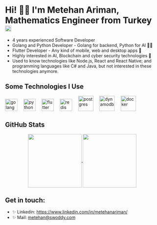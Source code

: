 # Hi! 👋🏼 I'm Metehan Ariman, Mathematics Engineer from Turkey <img src="https://upload.wikimedia.org/wikipedia/commons/thumb/8/8e/Flag_of_the_Ottoman_Empire_%281844%E2%80%931922%29.svg/220px-Flag_of_the_Ottoman_Empire_%281844%E2%80%931922%29.svg.png" alt="turkey" height="20" />
 

* 4 years experienced Software Developer
* Golang and Python Developer - Golang for backend, Python for AI 👨‍💻
* Flutter Developer - Any kind of mobile, web and desktop apps 📱
* Highly interested in AI, Blockchain and cyber security technologies 🚀
* Used to know technologies like Node.js, React and React Native; and programming languages like C# and Java, but not interested in these technologies anymore.

<h2>Some Technologies I Use</h2>
<p align="left">
<img src="https://upload.wikimedia.org/wikipedia/commons/thumb/0/05/Go_Logo_Blue.svg/1200px-Go_Logo_Blue.svg.png" alt="golang" height="40" />
&nbsp;&nbsp;&nbsp;
<img src="https://upload.wikimedia.org/wikipedia/commons/thumb/f/f8/Python_logo_and_wordmark.svg/1200px-Python_logo_and_wordmark.svg.png" alt="python" height="40" />
&nbsp;&nbsp;&nbsp;
 <img src="https://upload.wikimedia.org/wikipedia/commons/thumb/4/44/Google-flutter-logo.svg/2560px-Google-flutter-logo.svg.png" alt="flutter" height="40" />
&nbsp;&nbsp;&nbsp;
 <img src="https://upload.wikimedia.org/wikipedia/commons/thumb/6/6b/Redis_Logo.svg/2560px-Redis_Logo.svg.png" alt="redis" height="40" />
  &nbsp;&nbsp;&nbsp;
   <img src="https://berkayyildiz.com/wp-content/uploads/2017/09/postgresql-logo.png" alt="postgres" height="50" />
&nbsp;&nbsp;&nbsp;
   <img src="https://res.cloudinary.com/practicaldev/image/fetch/s--UH1TGeVv--/c_imagga_scale,f_auto,fl_progressive,h_420,q_auto,w_1000/https://dev-to-uploads.s3.amazonaws.com/uploads/articles/8glj0ft4s2aopqmec1xz.png" alt="dynamodb" height="50" />
&nbsp;&nbsp;&nbsp;
   <img src="https://logos-world.net/wp-content/uploads/2021/02/Docker-Symbol.png" alt="docker" height="50" />
&nbsp;&nbsp;&nbsp;
</p>

<h2>GitHub Stats</h2>
<p align=center>
  <a href="https://github.com/anuraghazra/github-readme-stats" title="Go to Source">
    <img height=175 align="center" src="https://github-readme-stats.vercel.app/api?username=imariman&show_icons=true&theme=gotham">
  </a>
  <a href="https://github.com/anuraghazra/github-readme-stats">
  <img height=175 align="center" src="https://github-readme-stats.vercel.app/api/top-langs/?username=imariman&hide=c%23,powershell,java&title_color=2aa889&text_color=99d1ce&icon_color=2bbc8a&bg_color=0c1014&langs_count=8&layout=compact" />
  </a>
</p>

## Get in touch: 
* ✨ Linkedin: https://www.linkedin.com/in/metehanariman/
* ✨ Mail: metehan@swoddy.com

